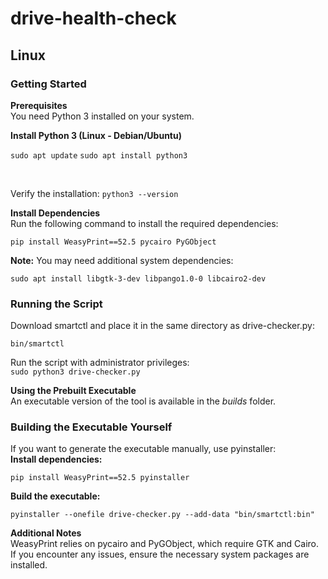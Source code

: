# drive-health-check
<h2>Linux</h2>
<h3>Getting Started</h3>
<b>Prerequisites</b><br/>
You need Python 3 installed on your system.<br/>

<b>Install Python 3 (Linux - Debian/Ubuntu)</b>

```sudo apt update```
```sudo apt install python3```

<br/>

Verify the installation:
```python3 --version```

<b>Install Dependencies</b><br/>
Run the following command to install the required dependencies:<br/>

```pip install WeasyPrint==52.5 pycairo PyGObject```
<br/>

<b>Note:</b> You may need additional system dependencies:<br/>

```sudo apt install libgtk-3-dev libpango1.0-0 libcairo2-dev```
<br/>

<h3>Running the Script</h3>
Download smartctl and place it in the same directory as drive-checker.py:<br/>

```bin/smartctl```

Run the script with administrator privileges:<br/>
```sudo python3 drive-checker.py```
<br/>

<b>Using the Prebuilt Executable</b><br/>
An executable version of the tool is available in the <i>builds</i> folder.<br/>

<h3>Building the Executable Yourself</h3>
If you want to generate the executable manually, use pyinstaller:
<br/>
<b>Install dependencies:</b><br/>

```pip install WeasyPrint==52.5 pyinstaller```
<br/>

<b>Build the executable:</b><br/>

```pyinstaller --onefile drive-checker.py --add-data "bin/smartctl:bin"```
<br/>

<b>Additional Notes</b><br/>
WeasyPrint relies on pycairo and PyGObject, which require GTK and Cairo.<br/>
If you encounter any issues, ensure the necessary system packages are installed.<br/>